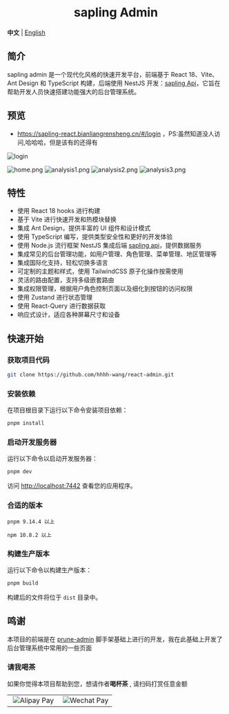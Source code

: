 <div align="center"> 
<br> 
<h1> sapling Admin </h1>
</div>

**中文** | [English](./README.en-US.md)

## 简介

sapling admin 是一个现代化风格的快速开发平台，前端基于 React 18、Vite、Ant Design 和 TypeScript 构建，后端使用 NestJS 开发：[sapling Api](https://github.com/kangood/prune-api)，它旨在帮助开发人员快速搭建功能强大的后台管理系统。

## 预览
+ https://sapling-react.bianliangrensheng.cn/#/login ，PS:虽然知道没人访问,哈哈哈，但是该有的还得有



![login](https://cdn.jsdelivr.net/gh/hhhh-wang/MyPic@main/blog/img/login.png)

![home.png](https://cdn.jsdelivr.net/gh/hhhh-wang/MyPic@main/blog/img/home.png)
![analysis1.png](https://cdn.jsdelivr.net/gh/hhhh-wang/MyPic@main/blog/img/analysis1.png)
![analysis2.png](https://cdn.jsdelivr.net/gh/hhhh-wang/MyPic@main/blog/img/analysis2.png)
![analysis3.png](https://cdn.jsdelivr.net/gh/hhhh-wang/MyPic@main/blog/img/analysis3.png)

## 特性

- 使用 React 18 hooks 进行构建
- 基于 Vite 进行快速开发和热模块替换
- 集成 Ant Design，提供丰富的 UI 组件和设计模式
- 使用 TypeScript 编写，提供类型安全性和更好的开发体验
- 使用 Node.js 流行框架 NestJS 集成后端 [sapling api](https://github.com/kangood/prune-api)，提供数据服务
- 集成常见的后台管理功能，如用户管理、角色管理、菜单管理、地区管理等
- 集成国际化支持，轻松切换多语言
- 可定制的主题和样式，使用 TailwindCSS 原子化操作按需使用
- 灵活的路由配置，支持多级嵌套路由
- 集成权限管理，根据用户角色控制页面以及细化到按钮的访问权限
- 使用 Zustand 进行状态管理
- 使用 React-Query 进行数据获取
- 响应式设计，适应各种屏幕尺寸和设备

## 快速开始

### 获取项目代码

```bash
git clone https://github.com/hhhh-wang/react-admin.git
```

### 安装依赖

在项目根目录下运行以下命令安装项目依赖：

```bash
pnpm install
```

### 启动开发服务器

运行以下命令以启动开发服务器：

```bash
pnpm dev
```

访问 [http://localhost:7442](http://localhost:7442) 查看您的应用程序。

### 合适的版本

```
pnpm 9.14.4 以上

npm 10.8.2 以上
```



### 构建生产版本

运行以下命令以构建生产版本：

```bash
pnpm build
```

构建后的文件将位于 `dist` 目录中。

## 鸣谢

本项目的前端是在 [prune-admin](https://github.com/kangood/prune-admin) 脚手架基础上进行的开发，我在此基础上开发了后台管理系统中常用的一些页面

### 请我喝茶
如果你觉得本项目帮助到您，想请作者**喝杯茶** , 请扫码打赏任意金额
<table align="center">
  <tr>
    <td align="center" width="50%">
      <img src="https://cdn.jsdelivr.net/gh/hhhh-wang/MyPic@main/blog/img/Alipay-Pay.jpg" alt="Alipay Pay" style="max-width: 100%;"/>
    </td>
    <td align="center" width="50%">
      <img src="https://cdn.jsdelivr.net/gh/hhhh-wang/MyPic@main/blog/img/Wechat-Pay.png" alt="Wechat Pay" style="max-width: 100%;"/>
    </td>
  </tr>
</table>

